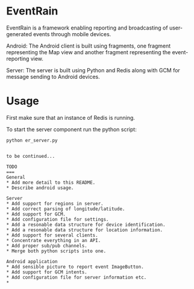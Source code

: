 EventRain
===

EventRain is a framework enabling reporting and broadcasting of user-generated events through mobile devices.

Android:
The Android client is built using fragments, one fragment representing the Map view and another fragment representing the event-reporting view.

Server:
The server is built using Python and Redis along with GCM for message sending to Android devices.

Usage
===
First make sure that an instance of Redis is running.

To start the server component run the python script:
````
python er_server.py
````

````

to be continued...

TODO
===
General
* Add more detail to this README.
* Describe android usage.

Server
* Add support for regions in server.
* Add correct parsing of longitude/latitude.
* Add support for GCM.
* Add configuration file for settings.
* Add a resonable data structure for device identification.
* Add a resonable data structure for location information.
* Add support for several clients.
* Concentrate everything in an API.
* Add proper sub/pub channels.
* Merge both python scripts into one.

Android application
* Add sensible picture to report event ImageButton.
* Add support for GCM intents.
* Add configuration file for server information etc.
* 


